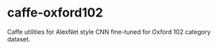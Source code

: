 # caffe-oxford102
Caffe utilities for AlexNet style CNN fine-tuned for Oxford 102 category dataset.
